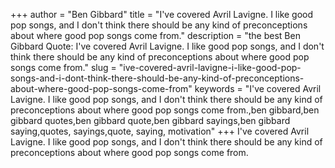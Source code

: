 +++
author = "Ben Gibbard"
title = "I've covered Avril Lavigne. I like good pop songs, and I don't think there should be any kind of preconceptions about where good pop songs come from."
description = "the best Ben Gibbard Quote: I've covered Avril Lavigne. I like good pop songs, and I don't think there should be any kind of preconceptions about where good pop songs come from."
slug = "ive-covered-avril-lavigne-i-like-good-pop-songs-and-i-dont-think-there-should-be-any-kind-of-preconceptions-about-where-good-pop-songs-come-from"
keywords = "I've covered Avril Lavigne. I like good pop songs, and I don't think there should be any kind of preconceptions about where good pop songs come from.,ben gibbard,ben gibbard quotes,ben gibbard quote,ben gibbard sayings,ben gibbard saying,quotes, sayings,quote, saying, motivation"
+++
I've covered Avril Lavigne. I like good pop songs, and I don't think there should be any kind of preconceptions about where good pop songs come from.
